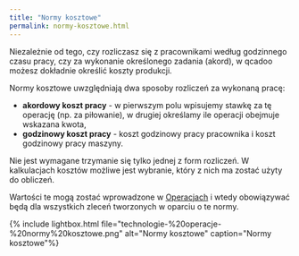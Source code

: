 ```yaml
---
title: "Normy kosztowe"
permalink: normy-kosztowe.html 
---
```

Niezależnie od tego, czy rozliczasz się z pracownikami według godzinnego czasu pracy, czy za wykonanie określonego zadania (akord), w qcadoo możesz dokładnie określić koszty produkcji.

Normy kosztowe uwzględniają dwa sposoby rozliczeń za wykonaną pracę:

- **akordowy koszt pracy** - w pierwszym polu wpisujemy stawkę za tę operację (np. za piłowanie), w drugiej określamy ile operacji obejmuje wskazana kwota,
- **godzinowy koszt pracy** - koszt godzinowy pracy pracownika i koszt godzinowy pracy maszyny.

Nie jest wymagane trzymanie się tylko jednej z form rozliczeń. W kalkulacjach kosztów możliwe jest wybranie, który z nich ma zostać użyty do obliczeń.

Wartości te mogą zostać wprowadzone w [Operacjach](/operacje) i wtedy obowiązywać będą dla wszystkich zleceń tworzonych w oparciu o te normy.


{% include lightbox.html file="technologie-%20operacje-%20normy%20kosztowe.png" alt="Normy kosztowe" caption="Normy kosztowe"%}

